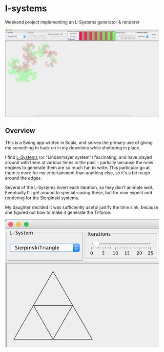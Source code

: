l-systems
=========

Weekend project implementing an L-Systems generator &amp; renderer

![Screenshot of Dragon Curve](dragon-curve.png)

Overview
--------

This is a Swing app written in Scala, and serves the primary use of giving me something to hack
on in my downtime while sheltering in place.

I find [L-Systems](https://en.wikipedia.org/wiki/L-system) (or "Lindenmayer system") fascinating,
and have played around with them at various times in the past - partially because the rules engines
to generate them are so much fun to write. This particular go at them is more for my entertainment 
than anything else, so it's a bit rough around the edges.

Several of the L-Systems invert each iteration, so they don't animate well. Eventually I'll get around
to special-casing these, but for now expect odd rendering for the Sierpinski systems.

My daughter decided it was sufficiently useful justify the time sink, because she figured out how to 
make it generate the Triforce: 

![Screenshot of Sierpinski triangle, 2 iterations](my-daughter-found-it-useful.png)
